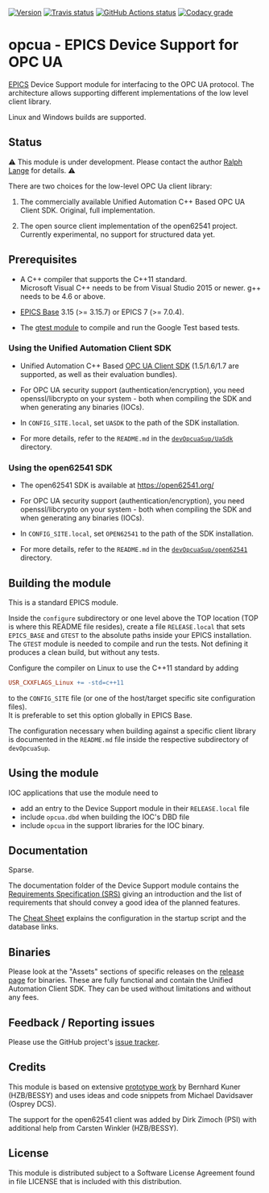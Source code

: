 <a target="_blank" href="http://semver.org">![Version][badge.version]</a>
<a target="_blank" href="https://app.travis-ci.com/github/epics-modules/opcua">![Travis status][badge.travis]</a>
<a target="_blank" href="https://github.com/epics-modules/opcua/actions/workflows/ci-build.yml">![GitHub Actions status][badge.gha]</a>
<a target="_blank" href="https://www.codacy.com/gh/epics-modules/opcua/dashboard?utm_source=github.com&amp;utm_medium=referral&amp;utm_content=epics-modules/opcua&amp;utm_campaign=Badge_Grade">![Codacy grade][badge.codacy]</a>

# opcua - EPICS Device Support for OPC UA

[EPICS](https://epics-controls.org) Device Support module for interfacing
to the OPC UA protocol. The architecture allows supporting different
implementations of the low level client library.

Linux and Windows builds are supported.

## Status

:warning:
This module is under development.
Please contact the author [Ralph Lange](mailto:ralph.lange@gmx.de) for details.
:warning:

There are two choices for the low-level OPC Ua client library:

1.  The commercially available Unified Automation C++ Based OPC UA Client SDK.
    Original, full implementation.
   
2.  The open source client implementation of the open62541 project.
    Currently experimental, no support for structured data yet.

## Prerequisites

*   A C++ compiler that supports the C++11 standard. \
    Microsoft Visual C++ needs to be from Visual Studio 2015 or newer.
    g++ needs to be 4.6 or above.

*   [EPICS Base](https://epics-controls.org/resources-and-support/base/)
    3.15 (>= 3.15.7) or EPICS 7 (>= 7.0.4).

*   The [gtest module](https://github.com/epics-modules/gtest) to compile and
    run the Google Test based tests.

### Using the Unified Automation Client SDK

*   Unified Automation C++ Based [OPC UA Client SDK][unified.sdk]
    (1.5/1.6/1.7 are supported, as well as their evaluation bundles).

*   For OPC UA security support (authentication/encryption), you need
    openssl/libcrypto on your system - both when compiling the SDK and when
    generating any binaries (IOCs).

*   In `CONFIG_SITE.local`, set `UASDK` to the path of the SDK installation.

*   For more details, refer to the `README.md` in the
    [`devOpcuaSup/UaSdk`][uasdk.dir] directory.

### Using the open62541 SDK

*   The open62541 SDK is available at https://open62541.org/

*   For OPC UA security support (authentication/encryption), you need
    openssl/libcrypto on your system - both when compiling the SDK and when
    generating any binaries (IOCs).

*   In `CONFIG_SITE.local`, set `OPEN62541` to the path of the SDK installation.

*   For more details, refer to the `README.md` in the
    [`devOpcuaSup/open62541`][open62541.dir] directory.

## Building the module

This is a standard EPICS module.

Inside the `configure` subdirectory or one level above the TOP location
(TOP is where this README file resides), create a file `RELEASE.local`
that sets `EPICS_BASE` and `GTEST` to the absolute paths inside your EPICS
installation. The `GTEST` module is needed to compile and run the tests.
Not defining it produces a clean build, but without any tests.

Configure the compiler on Linux to use the C++11 standard by adding
```makefile
USR_CXXFLAGS_Linux += -std=c++11
```
to the `CONFIG_SITE` file (or one of the host/target specific site
configuration files). \
It is preferable to set this option globally in EPICS Base.

The configuration necessary when building against a specific client library
is documented in the `README.md` file inside the respective subdirectory of
`devOpcuaSup`.

## Using the module

IOC applications that use the module need to

*   add an entry to the Device Support module in their `RELEASE.local` file
*   include `opcua.dbd` when building the IOC's DBD file
*   include `opcua` in the support libraries for the IOC binary.

## Documentation

Sparse.

The documentation folder of the Device Support module contains the
[Requirements Specification (SRS)][requirements.pdf] giving an introduction
and the list of requirements that should convey a good idea of the planned
features.

The [Cheat Sheet][cheatsheet.pdf] explains the configuration in the startup
script and the database links.

## Binaries

Please look at the "Assets" sections of specific releases on the
[release page](https://github.com/epics-modules/opcua/releases) for binaries.
These are fully functional and contain the Unified Automation Client SDK. They
can be used without limitations and without any fees.

## Feedback / Reporting issues

Please use the GitHub project's
[issue tracker](https://github.com/epics-modules/opcua/issues).

## Credits

This module is based on extensive
[prototype work](https://github.com/bkuner/opcUaUnifiedAutomation)
by Bernhard Kuner (HZB/BESSY) and uses ideas and code snippets from
Michael Davidsaver (Osprey DCS).

The support for the open62541 client was added by Dirk Zimoch (PSI) with
additional help from Carsten Winkler (HZB/BESSY).

## License

This module is distributed subject to a Software License Agreement found
in file LICENSE that is included with this distribution.

<!-- Links -->
[badge.version]: https://img.shields.io/github/v/release/epics-modules/opcua?sort=semver
[badge.travis]: https://app.travis-ci.com/epics-modules/opcua.svg?branch=master
[badge.codacy]: https://app.codacy.com/project/badge/Grade/ec0d53f8285249d394b3af067acf2ad4
[badge.gha]: https://github.com/epics-modules/opcua/actions/workflows/ci-build.yml/badge.svg

[unified.sdk]: https://www.unified-automation.com/products/client-sdk/c-ua-client-sdk.html

[uasdk.dir]: https://github.com/epics-modules/opcua/tree/master/devOpcuaSup/UaSdk
[open62541.dir]: https://github.com/epics-modules/opcua/tree/master/devOpcuaSup/open62541
[requirements.pdf]: https://docs.google.com/viewer?url=https://raw.githubusercontent.com/epics-modules/opcua/master/documentation/EPICS%20Support%20for%20OPC%20UA%20-%20SRS.pdf
[cheatsheet.pdf]: https://docs.google.com/viewer?url=https://raw.githubusercontent.com/epics-modules/opcua/master/documentation/EPICS%20Support%20for%20OPC%20UA%20-%20Cheat%20Sheet.pdf
